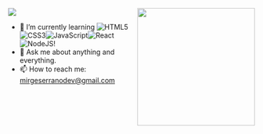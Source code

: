 
<img src= "https://media.licdn.com/dms/image/D4E16AQE4MoRkzfFh5A/profile-displaybackgroundimage-shrink_350_1400/0/1695062873670?e=1700697600&v=beta&t=-jAjjLSqqKgS598f3QfxVkcLMI17n3pfQi638ktMD6M"/>


<img align= "right" width= "240" src= "https://pa1.narvii.com/6580/8098c6e9207376889eeb0532d9f5a0723c4d73f5_hq.gif"/>

- 🌱 I’m currently learning ![HTML5](https://img.icons8.com/color/30/html-5.png)![CSS3](https://img.icons8.com/color/30/css3.png)![JavaScript](https://img.icons8.com/color/30/javascript.png)![React](https://iconos8.es/icon/asWSSTBrDlTW/react-a-javascript-library-for-building-user-interfaces/30/)
![NodeJS](https://img.icons8.com/color/30/nodejs.png)!
- 💬 Ask me about anything and everything.
- 📫 How to reach me: mirgeserranodev@gmail.com
   
